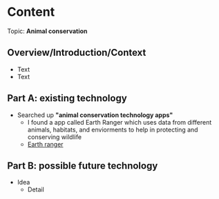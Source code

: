 # Content
Topic: **Animal conservation**

## Overview/Introduction/Context
* Text
* Text

## Part A: existing technology
* Searched up **"animal conservation technology apps"** 
  * I found a app called Earth Ranger which uses data from different animals, habitats, and enviorments to help in protecting and conserving wildlife 
  * [Earth ranger](<img width="30" height="28" alt="image" src="https://github.com/user-attachments/assets/e0938914-ee1d-4c3d-9871-8e5e3299363c"/>)

## Part B: possible future technology
* Idea
  * Detail
